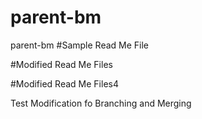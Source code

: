 # parent-bm
parent-bm
#Sample Read Me File

#Modified Read Me Files

#Modified Read Me Files4

Test Modification fo Branching and Merging
